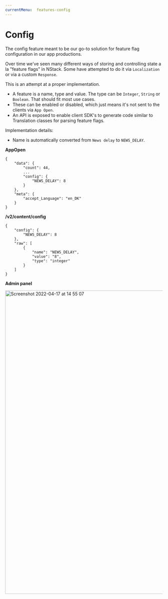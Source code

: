 ```yaml
---
currentMenu:  features-config
---
```


# Config

The config feature meant to be our go-to solution for feature flag configuration in our app productions.

Over time we've seen many different ways of storing and controlling state a la "feature flags" in NStack. Some have attempted to do it via `Localization` or via a custom `Response`. 

This is an attempt at a proper implementation.

- A feature is a name, type and value. The type can be `Integer`, `String` or `Boolean`. That should fit most use cases.
- These can be enabled or disabled, which just means it's not sent to the clients via `App Open`.
- An API is exposed to enable client SDK's to generate code similar to Translation classes for parsing feature flags.

Implementation details:

- Name is automatically converted from `News delay` to `NEWS_DELAY`.

**AppOpen**

```
{
	"data": {
		"count": 44,
		...
		"config": {
			"NEWS_DELAY": 8
		}
	},
	"meta": {
		"accept_Language": "en_DK"
	}
}
```

**/v2/content/config**

```
{
	"config": {
		"NEWS_DELAY": 8
	},
	"raw": [
		{
			"name": "NEWS_DELAY",
			"value": "8",
			"type": "integer"
		}
	]
}
```

**Admin panel**

<img width="967" alt="Screenshot 2022-04-17 at 14 55 07" src="https://user-images.githubusercontent.com/1464994/163734825-89ca5d1a-ab4d-4cfc-874e-29883bd02d9b.png">
